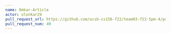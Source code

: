 ```yaml
---
name: Omkar-Article
actor: olonkar29
pull_request_url: https://github.com/ucsb-cs156-f22/team03-f22-5pm-4/pull/49
pull_request_num: 49
---
```

